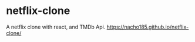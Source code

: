 # netflix-clone
A netflix clone with react, and TMDb Api.
https://nacho185.github.io/netflix-clone/

